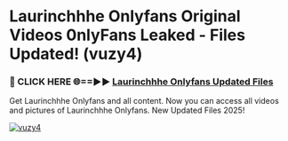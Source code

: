 # Laurinchhhe Onlyfans Original Videos 0nlyFans Leaked - Files Updated! (vuzy4)

<h3>🔴 CLICK HERE 🌐==►► <a href="https://tinyurl.com/ehrbuxhb" rel="nofollow">Laurinchhhe Onlyfans Updated Files</a></h3>

Get Laurinchhhe Onlyfans and all content. Now you can access all videos and pictures of Laurinchhhe Onlyfans. New Updated Files 2025!

[![vuzy4](https://i.imgur.com/lVYEuWS.gif)](https://tinyurl.com/ehrbuxhb)
